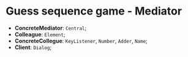 # Guess sequence game - Mediator

- **ConcreteMediator**: `Central`;
- **Colleague**: `Element`;
- **ConcreteCollegue**: `KeyListener`, `Number`, `Adder`, `Name`;
- **Client**: `Dialog`; 